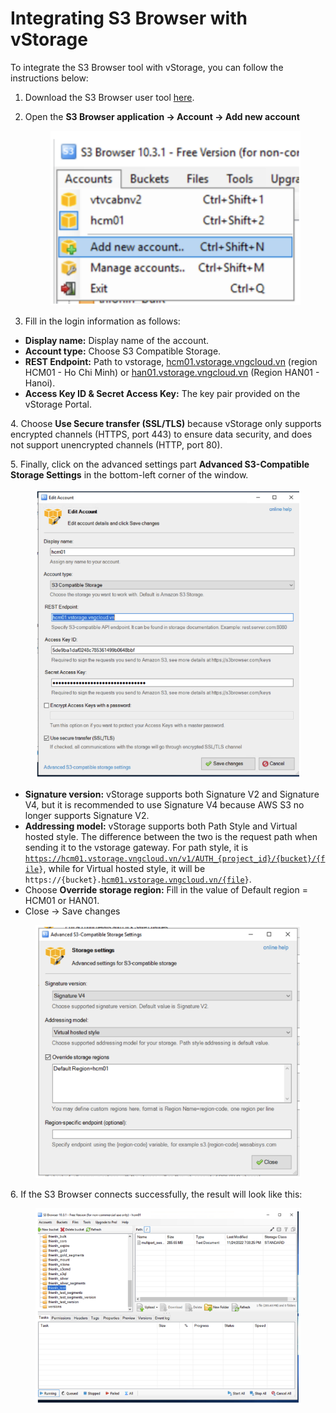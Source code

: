 # Integrating S3 Browser with vStorage

To integrate the S3 Browser tool with vStorage, you can follow the instructions below:

1. Download the S3 Browser user tool [here](https://s3browser.com/download.aspx).
2.  Open the **S3 Browser application → Account → Add new account**

    <figure><img src="../../../../../.gitbook/assets/image (12) (1) (1) (1) (1) (1) (1) (1) (1).png" alt=""><figcaption></figcaption></figure>
3. Fill in the login information as follows:

* **Display name:** Display name of the account.
* **Account type:** Choose S3 Compatible Storage.
* **REST Endpoint:** Path to vstorage, [hcm01.vstorage.vngcloud.vn](http://hcm01.vstorage.vngcloud.vn/) (region HCM01 - Ho Chi Minh) or [han01.vstorage.vngcloud.vn](http://han01.vstorage.vngcloud.vn/) (Region HAN01 - Hanoi).
* **Access Key ID & Secret Access Key:** The key pair provided on the vStorage Portal.

4\. Choose **Use Secure transfer (SSL/TLS)** because vStorage only supports encrypted channels (HTTPS, port 443) to ensure data security, and does not support unencrypted channels (HTTP, port 80).

5\. Finally, click on the advanced settings part **Advanced S3-Compatible Storage Settings** in the bottom-left corner of the window.

<figure><img src="../../../../../.gitbook/assets/image (13) (1) (1) (1) (1) (1) (1).png" alt=""><figcaption></figcaption></figure>

* **Signature version:** vStorage supports both Signature V2 and Signature V4, but it is recommended to use Signature V4 because AWS S3 no longer supports Signature V2.
* **Addressing model:** vStorage supports both Path Style and Virtual hosted style. The difference between the two is the request path when sending it to the vstorage gateway. For path style, it is [`https://hcm01.vstorage.vngcloud.vn/v1/AUTH_{project_id}/{bucket}/{file`](https://hcm01.vstorage.vngcloud.vn/v1/AUTH_%7Bproject_id%7D/%7Bbucket%7D/%7Bfile)`}`, while for Virtual hosted style, it will be `https://{bucket}.`[`hcm01.vstorage.vngcloud.vn/{file`](http://hcm01.vstorage.vngcloud.vn/%7Bfile)`}`.
* Choose **Override storage region:** Fill in the value of Default region = HCM01 or HAN01.
* Close -> Save changes

<figure><img src="../../../../../.gitbook/assets/image (14) (1) (1) (1) (1) (1) (1).png" alt=""><figcaption></figcaption></figure>

6\. If the S3 Browser connects successfully, the result will look like this:

<figure><img src="../../../../../.gitbook/assets/image (15) (1) (1) (1) (1) (1) (1).png" alt=""><figcaption></figcaption></figure>
